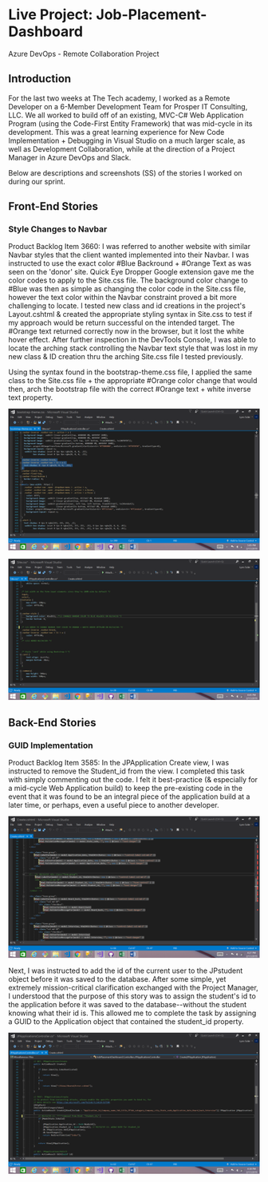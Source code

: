 # Live Project: Job-Placement-Dashboard
Azure DevOps - Remote Collaboration Project

## Introduction
For the last two weeks at The Tech academy, I worked as a Remote Developer on a 6-Member Development Team for Prosper IT Consulting, LLC. We all worked to build off of an existing, MVC-C# Web Application Program (using the Code-First Entity Framework) that was mid-cycle in its development. This was a great learning experience for New Code Implementation + Debugging in Visual Studio on a much larger scale, as well as Development Collaboration, while at the direction of a Project Manager in Azure DevOps and Slack. 

Below are descriptions and screenshots (SS) of the stories I worked on during our sprint.


## Front-End Stories
### Style Changes to Navbar

Product Backlog Item 3660: 
I was referred to another website with similar Navbar styles that the client wanted implemented into their Navbar. I was instructed to use the exact color #Blue Backround + #Orange Text as was seen on the 'donor' site. Quick Eye Dropper Google extension gave me the color codes to apply to the Site.css file. The background color change to #Blue was then as simple as changing the color code in the Site.css file, however the text color within the Navbar constraint proved a bit more challenging to locate. I tested new class and id creations in the project's Layout.cshtml & created the appropriate styling syntax in Site.css to test if my approach would be return successful on the intended target. The #Orange text returned correctly now in the browser, but it lost the white hover effect. After further inspection in the DevTools Console, I was able to locate the arching stack controlling the Navbar text style that was lost in my new class & ID creation thru the arching Site.css file I tested previously. 

Using the syntax found in the bootstrap-theme.css file, I applied the same class to the Site.css file + the appropriate #Orange color change that would then, arch the bootstrap file with the correct #Orange text + white inverse text property.

![alt text](Screenshot_bootstrap-theme.png "bootstrap-theme.css")

![alt text](Screenshot_Navbar2.png "Site.css")


## Back-End Stories
### GUID Implementation

Product Backlog Item 3585: 
In the JPApplication Create view, I was instructed to remove the Student_id from the view. I completed this task with simply commenting out the code. I felt it best-practice (& especially for a mid-cycle Web Application build) to keep the pre-existing code in the event that it was found to be an integral piece of the application build at a later time, or perhaps, even a useful piece to another developer.

![alt text](Screenshot_Create.png "Create.cshtml")

Next, I was instructed to add the id of the current user to the JPstudent object before it was saved to the database. After some simple, yet extremely mission-critical clarification exchanged with the Project Manager, I understood that the purpose of this story was to assign the student's id to the application before it was saved to the database--without the student knowing what their id is. This allowed me to complete the task by assigning a GUID to the Application object that contained the student_id property.

![alt text](Screenshot_Student_id_GUID.png "JPApplicationsController.cs")


